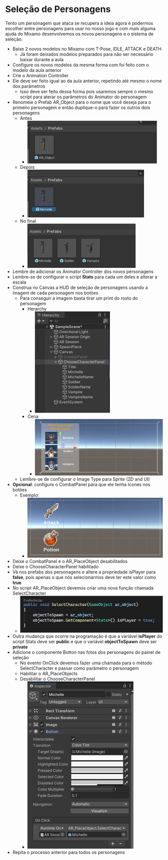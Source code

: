 # Seleção de Personagens

Tento um personagem que ataca se recupera a ideia agora é podermos escolher entre personagens para usar no nosso jogo e com mais alguma ajuda do Mixamo desenvolvemos os novos personagens e o sistema de seleção.

- Baixe 2 novos modelos no Mixamo com T-Pose, IDLE, ATTACK e DEATH
  - Já foram deixados modelos preparados para não ser necessário baixar durante a aula
- Configure os novos modelos da mesma forma com foi feito com o modelo da aula anterior
- Crie o Animation Controller
- Ele deve ser feito igual ao da aula anterior, repetindo até mesmo o nome dos parâmetros
  - Isso deve ser feito dessa forma pois usaremos sempre o mesmo script para aterar os parâmetros do Animator do personagem
- Renomeie o Prefab AR_Object para o nome que você deseja para o primeiro personagem e então duplique-o para fazer os outros dois personagens
  - Antes
    - ![001](Screenshots/001.png)
  - Depois
    - ![002](Screenshots/002.png)
  - No final
    - ![003](Screenshots/003.png)
- Lembre de adicionar os Animator Controller dos novos personagens
- Lembre-se de configurar o script **Stats** para cada um deles e alterar a escala
- Construa no Canvas a HUD de seleção de personagens usando a imagem de cada personagem nos botões
  - Para conseguir a imagem basta tirar um print do rosto do personagem
    - Herarchy
      - ![006](Screenshots/006.png)
    - Cena
      - ![004](Screenshots/004.png)
  - Lembre-se de configurar o Image Type para Sprite (2D and UI)
- **Opcional**: configure o CombatPanel para que ele tenha Icones nos botões
  - Exemplo:
    - ![005](Screenshots/005.png)
- Deixe o CombatPanel e o AR_PlaceObject desabilitados
- Deixe o ChooseCharacterPanel habilitado
- Vá nos prefabs dos personagens e altere a propriedade isPlayer para **false**, pois apenas o que nós selecionarmos deve ter este valor como **true**
- No script AR_PlaceObject devemos criar uma nova função chamada SelectCharacter
  - ![007](Screenshots/007.png)
- Outra mudança que ocorre na programação é que a variável **isPlayer** do script Stats deve ser **public** e que o variável **objectToSpawn** deve ser **private**
- Adicione o componente Button nas fotos dos personagens do painel de seleção
  - No evento OnClick devemos fazer uma chamada para o método SelectCharacter e passar como parâmetro o personagem
  - Habilitar o AR_PlaceObjects
  - Desabilitar o ChooseCharacterPanel
    - ![008](Screenshots/008.png)
- Repita o processo anterior para todos os personagens